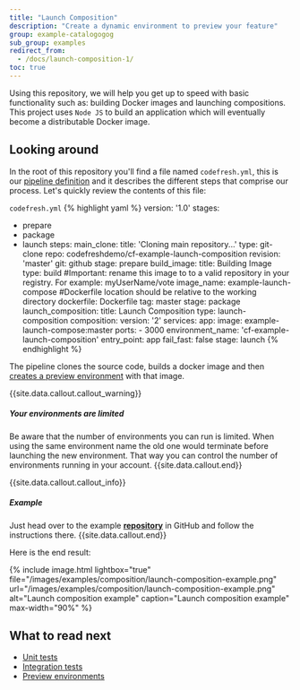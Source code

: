 ```yaml
---
title: "Launch Composition"
description: "Create a dynamic environment to preview your feature"
group: example-catalogogog
sub_group: examples
redirect_from:
  - /docs/launch-composition-1/
toc: true
---
```

Using this repository, we will help you get up to speed with basic functionality such as: building Docker images and launching compositions.
This project uses `Node JS` to build an application which will eventually become a distributable Docker image. 

## Looking around

In the root of this repository you'll find a file named `codefresh.yml`, this is our [pipeline definition]({{site.baseurl}}/docs/codefresh-yaml/what-is-the-codefresh-yaml/) and it describes the different steps that comprise our process. Let's quickly review the contents of this file:

  `codefresh.yml`
{% highlight yaml %}
version: '1.0'
stages:
  - prepare
  - package
  - launch
steps:
    main_clone:
      title: 'Cloning main repository...'
      type: git-clone
      repo: codefreshdemo/cf-example-launch-composition
      revision: 'master'
      git: github
      stage: prepare
    build_image:
      title: Building Image
      type: build
      #Important: rename this image to to a valid repository in your registry. For example: myUserName/vote
      image_name: example-launch-compose
      #Dockerfile location should be relative to the working directory
      dockerfile: Dockerfile
      tag: master
      stage: package
    launch_composition:
      title: Launch Composition
      type: launch-composition
      composition:
        version: '2'
        services:
          app:
            image: example-launch-compose:master
            ports:
            - 3000
      environment_name: 'cf-example-launch-composition'
      entry_point: app
      fail_fast: false
      stage: launch 
{% endhighlight %}

The pipeline clones the source code, builds a docker image and then 
 [creates a preview environment]({{site.baseurl}}/docs/codefresh-yaml/steps/launch-composition/) with that image.


{{site.data.callout.callout_warning}}
##### Your environments are limited 
Be aware that the number of environments you can run is limited. When using the same environment name the old one would terminate before launching the new environment. That way you can control the number of environments running in your account. 
{{site.data.callout.end}}

{{site.data.callout.callout_info}}
##### Example

Just head over to the example [**repository**](https://github.com/codefreshdemo/cf-example-launch-composition) in GitHub and follow the instructions there.
{{site.data.callout.end}}

Here is the end result:

{% include image.html 
lightbox="true" 
file="/images/examples/composition/launch-composition-example.png" 
url="/images/examples/composition/launch-composition-example.png"
alt="Launch composition example"
caption="Launch composition example"
max-width="90%"
%}

## What to read next

* [Unit tests]({{site.baseurl}}/docs/yaml-examples/examples/run-integration-tests/)
* [Integration tests]({{site.baseurl}}/docs/yaml-examples/examples/integration-tests-with-database/)
* [Preview environments]({{site.baseurl}}/docs/getting-started/on-demand-environments/)